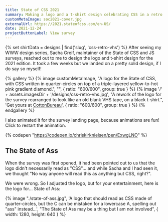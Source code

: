 ```yaml
---
title: State of CSS 2021
summary: Making a logo and a t-shirt design celebrating CSS in a retro style
customMetaImage: soc2021-cover.jpg
externalUrl: https://2021.stateofcss.com/en-US/
date: 2021-12-24
projectButtonLabel: View survey
---
```


{% set shirtData = designs | find('slug', 'css-retro-vhs') %}
After seeing my WWW design series, Sacha Greif, maintainer of the State of CSS and JS surveys, reached out to me to design the logo and t-shirt design for the 2021 edition. It took a few weeks but we landed on a pretty solid design, if I do say so myself!

{% gallery %}
{% image customMetaImage, "A logo for the State of CSS, with CSS written in quarter-circles on top of a triple-layered yellow-to-hot pink gradient diamond.", "", { ratio: "600/600", group: true } %}
{% image '/' + assets.imagesDir + '/designs/css-retro-vhs.jpg', "A rework of the logo for the survey rearranged to look like an old blank VHS tape, on a black t-shirt.", 'Get yours at <a href="{{shirtData.link.CottonBureau}}">CottonBureau</a>', { ratio: "600/600", group: true } %}
{% endgallery %}

I also animated it for the survey landing page, because animations are fun! Click to restart the animation.

{% codepen "https://codepen.io/chriskirknielsen/pen/ExwgLNO" %}

## The State of Ass

When the survey was first opened, it had been pointed out to us that the logo didn't necessarily read as "CSS"… and while Sacha and I had seen it, we thought "No way anyone will read this as anything but CSS, right?".

We were wrong. So I adjusted the logo, but for your entertainment, here is the logo for… State of Ass:

{% image "./state-of-ass.jpg", 'A logo that should read as CSS made of quarter-circles, but the C can be mistaken for a lowercase A, spelling out "ass" instead…', "The State of Ass may be a thing but I am not involved", { width: 1280, height: 640 } %}
